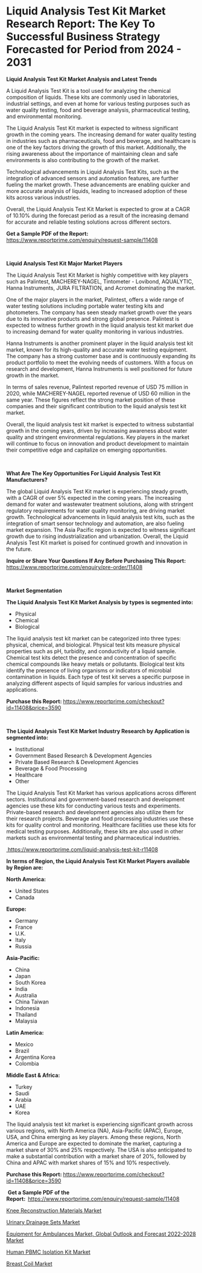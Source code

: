 <p><h1>Liquid Analysis Test Kit Market Research Report: The Key To Successful Business Strategy Forecasted for Period from 2024 - 2031</h1></p><p><strong>Liquid Analysis Test Kit Market Analysis and Latest Trends</strong></p>
<p><p>A Liquid Analysis Test Kit is a tool used for analyzing the chemical composition of liquids. These kits are commonly used in laboratories, industrial settings, and even at home for various testing purposes such as water quality testing, food and beverage analysis, pharmaceutical testing, and environmental monitoring.</p><p>The Liquid Analysis Test Kit market is expected to witness significant growth in the coming years. The increasing demand for water quality testing in industries such as pharmaceuticals, food and beverage, and healthcare is one of the key factors driving the growth of this market. Additionally, the rising awareness about the importance of maintaining clean and safe environments is also contributing to the growth of the market.</p><p>Technological advancements in Liquid Analysis Test Kits, such as the integration of advanced sensors and automation features, are further fueling the market growth. These advancements are enabling quicker and more accurate analysis of liquids, leading to increased adoption of these kits across various industries.</p><p>Overall, the Liquid Analysis Test Kit Market is expected to grow at a CAGR of 10.10% during the forecast period as a result of the increasing demand for accurate and reliable testing solutions across different sectors.</p></p>
<p><strong>Get a Sample PDF of the Report:&nbsp;</strong> <a href="https://www.reportprime.com/enquiry/request-sample/11408">https://www.reportprime.com/enquiry/request-sample/11408</a></p>
<p>&nbsp;</p>
<p><strong>Liquid Analysis Test Kit Major Market Players</strong></p>
<p><p>The Liquid Analysis Test Kit Market is highly competitive with key players such as Palintest, MACHEREY-NAGEL, Tintometer - Lovibond, AQUALYTIC, Hanna Instruments, JURA FILTRATION, and Acromet dominating the market. </p><p>One of the major players in the market, Palintest, offers a wide range of water testing solutions including portable water testing kits and photometers. The company has seen steady market growth over the years due to its innovative products and strong global presence. Palintest is expected to witness further growth in the liquid analysis test kit market due to increasing demand for water quality monitoring in various industries.</p><p>Hanna Instruments is another prominent player in the liquid analysis test kit market, known for its high-quality and accurate water testing equipment. The company has a strong customer base and is continuously expanding its product portfolio to meet the evolving needs of customers. With a focus on research and development, Hanna Instruments is well positioned for future growth in the market.</p><p>In terms of sales revenue, Palintest reported revenue of USD 75 million in 2020, while MACHEREY-NAGEL reported revenue of USD 60 million in the same year. These figures reflect the strong market position of these companies and their significant contribution to the liquid analysis test kit market.</p><p>Overall, the liquid analysis test kit market is expected to witness substantial growth in the coming years, driven by increasing awareness about water quality and stringent environmental regulations. Key players in the market will continue to focus on innovation and product development to maintain their competitive edge and capitalize on emerging opportunities.</p></p>
<p>&nbsp;</p>
<p><strong>What Are The Key Opportunities For Liquid Analysis Test Kit Manufacturers?</strong></p>
<p><p>The global Liquid Analysis Test Kit market is experiencing steady growth, with a CAGR of over 5% expected in the coming years. The increasing demand for water and wastewater treatment solutions, along with stringent regulatory requirements for water quality monitoring, are driving market growth. Technological advancements in liquid analysis test kits, such as the integration of smart sensor technology and automation, are also fueling market expansion. The Asia Pacific region is expected to witness significant growth due to rising industrialization and urbanization. Overall, the Liquid Analysis Test Kit market is poised for continued growth and innovation in the future.</p></p>
<p><strong>Inquire or Share Your Questions If Any Before Purchasing This Report:</strong> <a href="https://www.reportprime.com/enquiry/pre-order/11408">https://www.reportprime.com/enquiry/pre-order/11408</a></p>
<p>&nbsp;</p>
<p><strong>Market Segmentation</strong></p>
<p><strong>The Liquid Analysis Test Kit Market Analysis by types is segmented into:</strong></p>
<p><ul><li>Physical</li><li>Chemical</li><li>Biological</li></ul></p>
<p><p>The liquid analysis test kit market can be categorized into three types: physical, chemical, and biological. Physical test kits measure physical properties such as pH, turbidity, and conductivity of a liquid sample. Chemical test kits detect the presence and concentration of specific chemical compounds like heavy metals or pollutants. Biological test kits identify the presence of living organisms or indicators of microbial contamination in liquids. Each type of test kit serves a specific purpose in analyzing different aspects of liquid samples for various industries and applications.</p></p>
<p><strong>Purchase this Report:&nbsp;</strong><a href="https://www.reportprime.com/checkout?id=11408&price=3590">https://www.reportprime.com/checkout?id=11408&price=3590</a></p>
<p>&nbsp;</p>
<p><strong>The Liquid Analysis Test Kit Market Industry Research by Application is segmented into:</strong></p>
<p><ul><li>Institutional</li><li>Government Based Research & Development Agencies</li><li>Private Based Research & Development Agencies</li><li>Beverage & Food Processing</li><li>Healthcare</li><li>Other</li></ul></p>
<p><p>The Liquid Analysis Test Kit Market has various applications across different sectors. Institutional and government-based research and development agencies use these kits for conducting various tests and experiments. Private-based research and development agencies also utilize them for their research projects. Beverage and food processing industries use these kits for quality control and monitoring. Healthcare facilities use these kits for medical testing purposes. Additionally, these kits are also used in other markets such as environmental testing and pharmaceutical industries.</p></p>
<p><a href="https://www.reportprime.com/liquid-analysis-test-kit-r11408">&nbsp;https://www.reportprime.com/liquid-analysis-test-kit-r11408</a></p>
<p><strong>In terms of Region, the Liquid Analysis Test Kit Market Players available by Region are:</strong></p>
<p>
    <p> <strong> North America: </strong>
        <ul>
            <li>United States</li>
            <li>Canada</li>
        </ul>
        </p> 
    <p> <strong> Europe: </strong>
        <ul>
            <li>Germany</li>
            <li>France</li>
            <li>U.K.</li>
            <li>Italy</li>
            <li>Russia</li>
        </ul>
        </p> 
    <p> <strong> Asia-Pacific: </strong>
        <ul>
            <li>China</li>
            <li>Japan</li>
            <li>South Korea</li>
            <li>India</li>
            <li>Australia</li>
            <li>China Taiwan</li>
            <li>Indonesia</li>
            <li>Thailand</li>
            <li>Malaysia</li>
        </ul>
        </p> 
    <p> <strong> Latin America: </strong>
        <ul>
            <li>Mexico</li>
            <li>Brazil</li>
            <li>Argentina Korea</li>
            <li>Colombia</li>
        </ul>
        </p> 
    <p> <strong> Middle East & Africa: </strong>
        <ul>
            <li>Turkey</li>
            <li>Saudi</li>
            <li>Arabia</li>
            <li>UAE</li>
            <li>Korea</li>
        </ul>
    </p>
    </p>
<p><p>The liquid analysis test kit market is experiencing significant growth across various regions, with North America (NA), Asia-Pacific (APAC), Europe, USA, and China emerging as key players. Among these regions, North America and Europe are expected to dominate the market, capturing a market share of 30% and 25% respectively. The USA is also anticipated to make a substantial contribution with a market share of 20%, followed by China and APAC with market shares of 15% and 10% respectively.</p></p>
<p><strong>Purchase this Report: </strong><a href="https://www.reportprime.com/checkout?id=11408&price=3590">https://www.reportprime.com/checkout?id=11408&price=3590</a></p>
<p>&nbsp;<strong>Get a Sample PDF of the Report:&nbsp;&nbsp;</strong><a href="https://www.reportprime.com/enquiry/request-sample/11408">https://www.reportprime.com/enquiry/request-sample/11408</a></p>
<p><strong></strong></p>
<p><p><a href="https://github.com/bmorecock/Market-Research-Report-List-5/blob/main/knee-reconstruction-materials-market.md">Knee Reconstruction Materials Market</a></p><p><a href="https://medium.com/@oliver.rampling568768/urinary-drainage-sets-market-size-share-competitive-landscape-and-trend-analysis-report-by-type-eb1bdbfdb58f">Urinary Drainage Sets Market</a></p><p><a href="https://issuu.com/reportprime-2/docs/equipment-for-ambulances-market-glo_37606783763033">Equipment for Ambulances Market, Global Outlook and Forecast 2022-2028 Market</a></p><p><a href="https://medium.com/@colin.dunca43545/human-pbmc-isolation-kit-market-growth-outlook-from-2024-to-2031-and-it-is-projecting-at-5-1-7a3349a93aad">Human PBMC Isolation Kit Market</a></p><p><a href="https://medium.com/@zandould67856/breast-coil-industry-forecast-market-shifts-and-strategic-imperatives-2024-2031-245a47c3f989">Breast Coil Market</a></p></p>